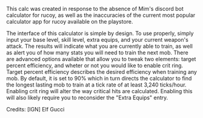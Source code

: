 This calc was created in response to the absence of Mim's discord bot calculator for rucoy, as well as the inaccuracies of the current most popular calculator app for rucoy available on the playstore.

The interface of this calculator is simple by design. To use properly, simply input your base level, skill level, extra equips, and your current weapon's attack.
The results will indicate what you are currently able to train, as well as alert you of how many stats you will need to train the next mob.
There are advanced options available that allow you to tweak two elements: target percent efficiency, and wheter or not you would like to enable crit ring.
Target percent efficiency describes the desired efficiency when training any mob. By default, it is set to 90% which in turn directs the calculator to find the longest lasting mob to train at a tick rate of at least 3,240 ticks/hour.
Enabling crit ring will alter the way critical hits are calculated. Enabling this will also likely require you to reconsider the "Extra Equips" entry.

Credits: [IGN] Elf Gucci
